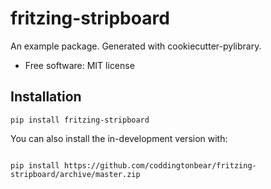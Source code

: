 # fritzing-stripboard


An example package. Generated with cookiecutter-pylibrary.

* Free software: MIT license


## Installation

```
pip install fritzing-stripboard
```

You can also install the in-development version with:

```

pip install https://github.com/coddingtonbear/fritzing-stripboard/archive/master.zip

```
